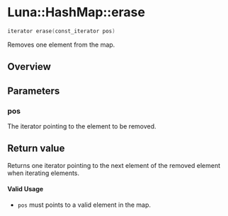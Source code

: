 # Luna::HashMap::erase

```c++
iterator erase(const_iterator pos)
```

Removes one element from the map. 

## Overview


## Parameters
### pos
The iterator pointing to the element to be removed. 

## Return value
Returns one iterator pointing to the next element of the removed element when iterating elements. 

#### Valid Usage
* `pos` must points to a valid element in the map. 

